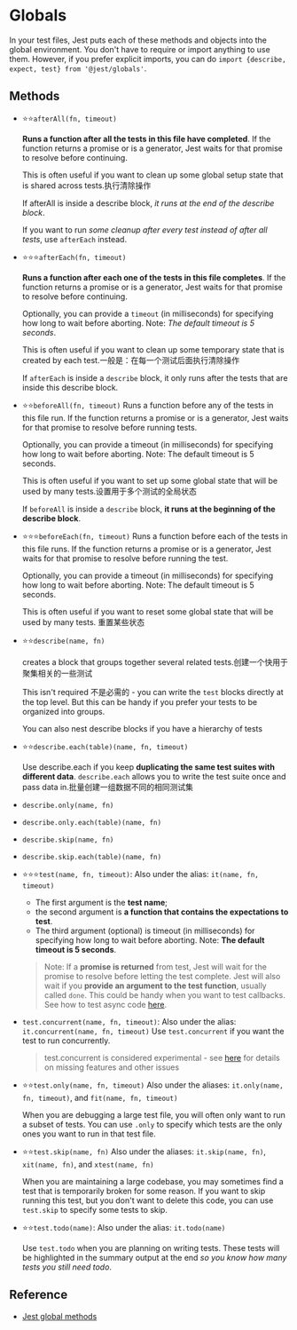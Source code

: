 # Globals

In your test files, Jest puts each of these methods and objects into the global environment. You don't have to require or import anything to use them. However, if you prefer explicit imports, you can do `import {describe, expect, test} from '@jest/globals'`.

## Methods

- ⭐⭐`afterAll(fn, timeout)`

  **Runs a function after all the tests in this file have completed**. If the function returns a promise or is a generator, Jest waits for that promise to resolve before continuing.

  This is often useful if you want to clean up some global setup state that is shared across tests.执行清除操作

  If afterAll is inside a describe block, _it runs at the end of the describe block_.

  If you want to run _some cleanup after every test instead of after all tests_, use `afterEach` instead.

- ⭐⭐⭐`afterEach(fn, timeout)`

  **Runs a function after each one of the tests in this file completes**. If the function returns a promise or is a generator, Jest waits for that promise to resolve before continuing.

  Optionally, you can provide a `timeout` (in milliseconds) for specifying how long to wait before aborting. Note: _The default timeout is 5 seconds_.

  This is often useful if you want to clean up some temporary state that is created by each test.一般是：在每一个测试后面执行清除操作

  If `afterEach` is inside a `describe` block, it only runs after the tests that are inside this describe block.

- ⭐⭐`beforeAll(fn, timeout)`
  Runs a function before any of the tests in this file run. If the function returns a promise or is a generator, Jest waits for that promise to resolve before running tests.

  Optionally, you can provide a timeout (in milliseconds) for specifying how long to wait before aborting. Note: The default timeout is 5 seconds.

  This is often useful if you want to set up some global state that will be used by many tests.设置用于多个测试的全局状态

  If `beforeAll` is inside a `describe` block, **it runs at the beginning of the describe block**.

- ⭐⭐⭐`beforeEach(fn, timeout)`
  Runs a function before each of the tests in this file runs. If the function returns a promise or is a generator, Jest waits for that promise to resolve before running the test.

  Optionally, you can provide a timeout (in milliseconds) for specifying how long to wait before aborting. Note: The default timeout is 5 seconds.

  This is often useful if you want to reset some global state that will be used by many tests. 重置某些状态

- ⭐⭐`describe(name, fn)`

  creates a block that groups together several related tests.创建一个快用于聚集相关的一些测试

  This isn't required 不是必需的 - you can write the `test` blocks directly at the top level. But this can be handy if you prefer your tests to be organized into groups.

  You can also nest describe blocks if you have a hierarchy of tests

- ⭐⭐`describe.each(table)(name, fn, timeout)`

  Use describe.each if you keep **duplicating the same test suites with different data**. `describe.each` allows you to write the test suite once and pass data in.批量创建一组数据不同的相同测试集

- `describe.only(name, fn)`
- `describe.only.each(table)(name, fn)`
- `describe.skip(name, fn)`
- `describe.skip.each(table)(name, fn)`
- ⭐⭐⭐`test(name, fn, timeout)`: Also under the alias: `it(name, fn, timeout)`

  - The first argument is the **test name**;
  - the second argument is **a function that contains the expectations to test**.
  - The third argument (optional) is timeout (in milliseconds) for specifying how long to wait before aborting. Note: **The default timeout is 5 seconds**.

  > Note: If a **promise is returned** from test, Jest will wait for the promise to resolve before letting the test complete. Jest will also wait if you **provide an argument to the test function**, usually called `done`. This could be handy when you want to test callbacks. See how to test async code [here](https://jestjs.io/docs/asynchronous#callbacks).

- `test.concurrent(name, fn, timeout)`: Also under the alias: `it.concurrent(name, fn, timeout)`
  Use `test.concurrent` if you want the test to run concurrently.
  > test.concurrent is considered experimental - see [here](https://github.com/facebook/jest/labels/Area%3A%20Concurrent) for details on missing features and other issues
- ⭐⭐`test.only(name, fn, timeout)`
  Also under the aliases: `it.only(name, fn, timeout)`, and `fit(name, fn, timeout)`

  When you are debugging a large test file, you will often only want to run a subset of tests. You can use `.only` to specify which tests are the only ones you want to run in that test file.

- ⭐⭐`test.skip(name, fn)`
  Also under the aliases: `it.skip(name, fn)`, `xit(name, fn)`, and `xtest(name, fn)`

  When you are maintaining a large codebase, you may sometimes find a test that is temporarily broken for some reason. If you want to skip running this test, but you don't want to delete this code, you can use `test.skip` to specify some tests to skip.

- ⭐⭐`test.todo(name)`: Also under the alias: `it.todo(name)`

  Use `test.todo` when you are planning on writing tests. These tests will be highlighted in the summary output at the end _so you know how many tests you still need todo_.

## Reference

- [Jest global methods](https://jestjs.io/docs/api#methods)
